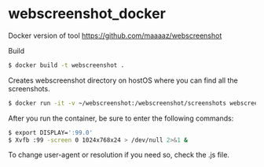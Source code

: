 # webscreenshot_docker
Docker version of tool https://github.com/maaaaz/webscreenshot

Build
```sh
$ docker build -t webscreenshot . 
```
Creates webscreenshot directory on hostOS where you can find all the screenshots.
```sh
$ docker run -it -v ~/webscreenshot:/webscreenshot/screenshots webscreenshot
```
After you run the container, be sure to enter the following commands:
```sh
$ export DISPLAY=':99.0'
$ Xvfb :99 -screen 0 1024x768x24 > /dev/null 2>&1 &
```
To change user-agent or resolution if you need so, check the .js file.
